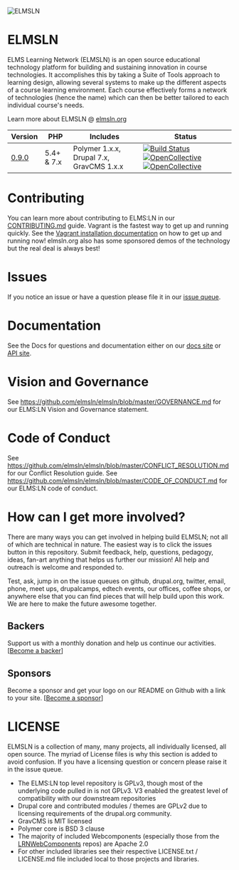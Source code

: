 ![ELMSLN](https://raw.githubusercontent.com/elmsln/elmsln/master/docs/assets/snowflake-with-text.png "ELMS Learning Network")

ELMSLN
==============
ELMS Learning Network (ELMSLN) is an open source educational technology platform for building and sustaining innovation in course technologies. It accomplishes this by taking a Suite of Tools approach to learning design, allowing several systems to make up the different aspects of a course learning environment.  Each course effectively forms a network of technologies (hence the name) which can then be better tailored to each individual course's needs.

Learn more about ELMSLN @ [elmsln.org](https://www.elmsln.org/)


| Version | PHP | Includes | Status |
| ------- | --- | -------- | ------ |
[0.9.0](https://github.com/elmsln/elmsln/archive/0.9.0.zip)  | 5.4+ & 7.x | Polymer 1.x.x, Drupal 7.x, GravCMS 1.x.x | [![Build Status](https://travis-ci.org/elmsln/elmsln.svg?branch=master)](https://travis-ci.org/elmsln/elmsln) [![OpenCollective](https://opencollective.com/elmsln/backers/badge.svg)](#backers) [![OpenCollective](https://opencollective.com/elmsln/sponsors/badge.svg)](#sponsors)

Contributing
==============
You can learn more about contributing to ELMS:LN in our [CONTRIBUTING.md](CONTRIBUTING.md) guide. Vagrant is the fastest way to get up and running quickly. See the [Vagrant installation documentation](https://btopro.gitbooks.io/elmsln-documentation/content/developer-guide/vagrant-setup.html) on how to get up and running now! elmsln.org also has some sponsored demos of the technology but the real deal is always best!

Issues
==============
If you notice an issue or have a question please file it in our [issue queue](https://github.com/elmsln/elmsln/issues).

Documentation
==============
See the Docs for questions and documentation either on our [docs site](https://btopro.gitbooks.io/elmsln-documentation/content/) or [API site](http://api.elmsln.org).

Vision and Governance
==============
See https://github.com/elmsln/elmsln/blob/master/GOVERNANCE.md for our ELMS:LN Vision and Governance statement.

Code of Conduct
==============
See https://github.com/elmsln/elmsln/blob/master/CONFLICT_RESOLUTION.md for our Conflict Resolution guide.
See https://github.com/elmsln/elmsln/blob/master/CODE_OF_CONDUCT.md for our ELMS:LN code of conduct.

How can I get more involved?
==============
There are many ways you can get involved in helping build ELMSLN; not all of which are technical in nature. The easiest way is to click the issues button in this repository. Submit feedback, help, questions, pedagogy, ideas, fan-art anything that helps us further our mission! All help and outreach is welcome and responded to.

Test, ask, jump in on the issue queues on github, drupal.org, twitter, email, phone, meet ups, drupalcamps, edtech events, our offices, coffee shops, or anywhere else that you can find pieces that will help build upon this work. We are here to make the future awesome together.

## Backers
Support us with a monthly donation and help us continue our activities. [[Become a backer](https://opencollective.com/elmsln#backer)]

## Sponsors
Become a sponsor and get your logo on our README on Github with a link to your site. [[Become a sponsor](https://opencollective.com/elmsln#sponsor)]

LICENSE
==============
ELMSLN is a collection of many, many projects, all individually licensed, all open source. The myriad of License files is why this section is added to avoid confusion. If you have a licensing question or concern please raise it in the issue queue.

- The ELMS:LN top level repository is GPLv3, though most of the underlying code pulled in is not GPLv3. V3 enabled the greatest level of compatibility with our downstream repositories
- Drupal core and contributed modules / themes are GPLv2 due to licensing requirements of the drupal.org community.
- GravCMS is MIT licensed
- Polymer core is BSD 3 clause
- The majority of included Webcomponents (especially those from the [LRNWebComponents](https://github.com/LRNWebComponents) repos) are Apache 2.0
- For other included libraries see their respective LICENSE.txt / LICENSE.md file included local to those projects and libraries.
